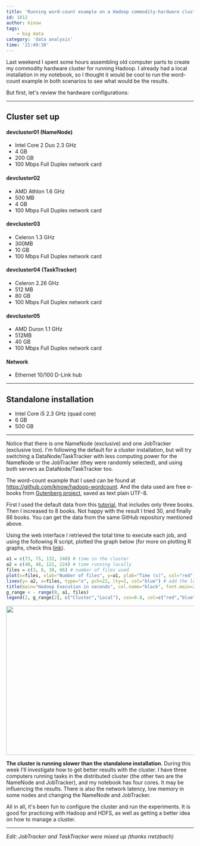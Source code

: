 ```yaml
---
title: 'Running word-count example on a Hadoop commodity-hardware cluster and on a Hadoop local installation'
id: 1012
author: kinow
tags: 
    - big data
category: 'data analysis'
time: '21:49:38'
---
```

<p>Last weekend I spent some hours assembling old computer parts to create my commodity hardware cluster for running Hadoop. I already had a local installation in my notebook, so I thought it would be cool to run the word-count example in both scenarios to see what would be the results.</p>

<p>But first, let's review the hardware configurations:</p>

<!-- more -->

<hr />

<h2>Cluster set up</h2>

<h4>devcluster01 (NameNode)</h4>
<ul>
<li>Intel Core 2 Duo 2.3 GHz</li>
<li>4 GB</li>
<li>200 GB</li>
<li>100 Mbps Full Duplex network card</li>
</ul>

<h4>devcluster02</h4>
<ul>
<li>AMD Athlon 1.6 GHz</li>
<li>500 MB</li>
<li>4 GB</li>
<li>100 Mbps Full Duplex network card</li>
</ul>

<h4>devcluster03</h4>
<ul>
<li>Celeron 1.3 GHz</li>
<li>300MB</li>
<li>10 GB</li>
<li>100 Mbps Full Duplex network card</li>
</ul>

<h4>devcluster04 (TaskTracker)</h4>
<ul>
<li>Celeron 2.26 GHz</li>
<li>512 MB</li>
<li>80 GB</li>
<li>100 Mbps Full Duplex network card</li>
</ul>

<h4>devcluster05</h4>
<ul>
<li>AMD Duron 1.1 GHz</li>
<li>512MB</li>
<li>40 GB</li>
<li>100 Mbps Full Duplex network card</li>
</ul>

<h4>Network</h4>

<ul>
<li>Ethernet 10/100 D-Link hub</li>
</ul>

<hr />

<h2>Standalone installation</h2>

<ul>
<li>Intel Core i5 2.3 GHz (quad core)</li>
<li>6 GB</li>
<li>500 GB</li>
</ul>

<hr />

<p>Notice that there is one NameNode (exclusive) and one JobTracker (exclusive too). I'm following the default for a cluster installation, but will try switching a DataNode/TaskTracker with less computing power for the NameNode or the JobTracker (they were randomly selected), and using both servers as DataNode/TaskTracker too.</p>

<p>The word-count example that I used can be found at <a href="http://www.github.com/kinow/hadoop-wordcount" title="http://www.github.com/kinow/hadoop-wordcount">https://github.com/kinow/hadoop-wordcount</a>. And the data used are free e-books from <a href="http://www.gutenberg.org/" title="Gutenberg">Gutenberg project</a>, saved as text plain UTF-8.</p>

<p>First I used the default data from this <a href="http://www.michael-noll.com/tutorials/running-hadoop-on-ubuntu-linux-single-node-cluster/#Copy_local_example_data_to_HDFS" title="Hadoop Tutorial">tutorial</a>, that includes only three books. Then I increased to 8 books. Not happy with the result I tried 30, and finally 66 books. You can get the data from the same GitHub repository mentioned above.</p>

<p>Using the web interface I retrieved the total time to execute each job, and using the following R script, plotted the graph below (for more on plotting R graphs, check this <a href="http://www.harding.edu/fmccown/r/" title="Link">link</a>).</p>

```r
a1 = c(73, 75, 132, 248) # time in the cluster
a2 = c(40, 48, 121, 224) # time running locally
files = c(3, 8, 30, 66) # number of files used
plot(x=files, xlab="Number of files", y=a1, ylab="Time (s)", col="red", type="o") # plot cluster line
lines(y= a2, x=files, type="o", pch=22, lty=2, col="blue") # add the local line
title(main="Hadoop Execution in seconds", col.name="black", font.main=2)
g_range < - range(0, a1, files)
legend(2, g_range[2], c("Cluster","Local"), cex=0.8, col=c("red","blue"), pch=21:22, lty=1:2) #legend
```

<p style="text-align: center"><a href="http://www.kinoshita.eti.br/wp-content/uploads/2012/09/Rplot.png"><img src="http://www.kinoshita.eti.br/wp-content/uploads/2012/09/Rplot.png" alt="" title="Graph" width="550" height="400" class="aligncenter size-full wp-image-1019" /></a></p>

<p><strong>The cluster is running slower than the standalone installation</strong>. During this week I'll investigate how to get better results with the cluster. I have three computers running tasks in the distributed cluster (the other two are the NameNode and JobTracker), and my notebook has four cores. It may be influencing the results. There is also the network latency, low memory in some nodes and changing the NameNode and JobTracker.</p>

<p>All in all, it's been fun to configure the cluster and run the experiments. It is good for practicing with Hadoop and HDFS, as well as getting a better idea on how to manage a cluster.</p></code>

<hr />

<p><em>Edit: JobTracker and TaskTracker were mixed up (thanks rretzbach)</em></p>